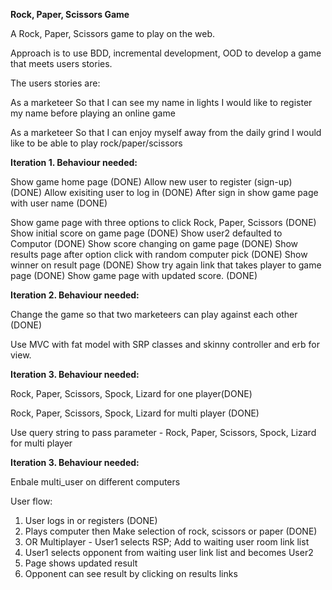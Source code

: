 **Rock, Paper, Scissors Game**A Rock, Paper, Scissors game to play on the web.Approach is to use BDD, incremental development, OOD to develop a game that meets users stories.The users stories are:As a marketeerSo that I can see my name in lightsI would like to register my name before playing an online gameAs a marketeerSo that I can enjoy myself away from the daily grindI would like to be able to play rock/paper/scissors**Iteration 1. Behaviour needed:**Show game home page (DONE)Allow new user to register (sign-up) (DONE)Allow exisiting user to log in (DONE)After sign in show game page with user name (DONE)Show game page with three options to click Rock, Paper, Scissors (DONE)Show initial score on game page (DONE)Show user2 defaulted to Computor (DONE)Show score changing on game page (DONE)Show results page after option click with random computer pick (DONE)Show winner on result page (DONE)Show try again link that takes player to game page (DONE)Show game page with updated score. (DONE)**Iteration 2. Behaviour needed:**Change the game so that two marketeers can play against each other (DONE)Use MVC with fat model with SRP classes and skinny controller and erb for view.**Iteration 3. Behaviour needed:**Rock, Paper, Scissors, Spock, Lizard  for one player(DONE)Rock, Paper, Scissors, Spock, Lizard  for multi player (DONE)Use query string to pass parameter - Rock, Paper, Scissors, Spock, Lizard  for multi player**Iteration 3. Behaviour needed:**Enbale multi_user on different computersUser flow:1. User logs in or registers (DONE)2. Plays computer then Make selection of rock, scissors or paper (DONE)3. OR Multiplayer  - User1 selects RSP; Add to waiting user room link list4. User1 selects opponent from waiting user link list and becomes User25. Page shows updated result6. Opponent can see result by clicking on results links